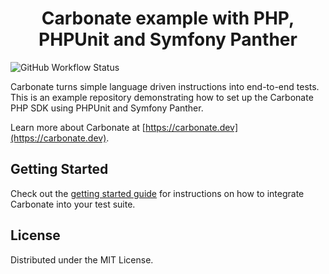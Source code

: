 <p align="center">
  <h1 align="center">
    Carbonate example with PHP, PHPUnit and Symfony Panther
  </h1>
</p>

![GitHub Workflow Status](https://img.shields.io/github/actions/workflow/status/Carbonate-dev/php-panther-phpunit-example/php.yml)

Carbonate turns simple language driven instructions into end-to-end tests. This is an example repository demonstrating how to set up the Carbonate PHP SDK using PHPUnit and Symfony Panther.

Learn more about Carbonate at [https://carbonate.dev](https://carbonate.dev).

## Getting Started

Check out the [getting started guide](https://carbonate.dev/docs/sdk/getting-started/panther) for instructions on how to integrate Carbonate into your test suite.

## License
Distributed under the MIT License.
